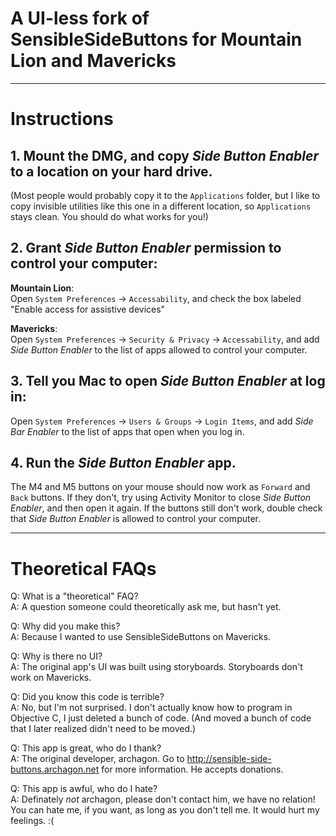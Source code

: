 # A UI-less fork of SensibleSideButtons for Mountain Lion and Mavericks

---

# Instructions

## 1. Mount the DMG, and copy *Side Button Enabler* to a location on your hard drive.
(Most people would probably copy it to the `Applications` folder, but I like to copy invisible utilities like this one in a different location, so `Applications` stays clean. You should do what works for you!)

## 2. Grant *Side Button Enabler* permission to control your computer:

**Mountain Lion**:  
Open `System Preferences` →  `Accessability`, and check the box labeled "Enable access for assistive devices"
    
**Mavericks**:  
Open `System Preferences` → `Security & Privacy` → `Accessability`, and add *Side Button Enabler* to the list of apps allowed to control your computer.

## 3. Tell you Mac to open *Side Button Enabler* at log in:

Open `System Preferences` → `Users & Groups` → `Login Items`, and add *Side Bar Enabler* to the list of apps that open when you log in.

## 4. Run the *Side Button Enabler* app.

The M4 and M5 buttons on your mouse should now work as `Forward` and `Back` buttons. If they don't, try using Activity Monitor to close *Side Button Enabler*, and then open it again. If the buttons still don't work, double check that *Side Button Enabler* is allowed to control your computer.

---

# Theoretical FAQs

Q: What is a "theoretical" FAQ?  
A: A question someone could theoretically ask me, but hasn't yet.

Q: Why did you make this?  
A: Because I wanted to use SensibleSideButtons on Mavericks.

Q: Why is there no UI?  
A: The original app's UI was built using storyboards. Storyboards don't work on Mavericks.

Q: Did you know this code is terrible?  
A: No, but I'm not surprised. I don't actually know how to program in Objective C, I just deleted a bunch of code. (And moved a bunch of code that I later realized didn't need to be moved.)

Q: This app is great, who do I thank?  
A: The original developer, archagon. Go to http://sensible-side-buttons.archagon.net for more information. He accepts donations.

Q: This app is awful, who do I hate?  
A: Definately *not* archagon, please don't contact him, we have no relation! You can hate me, if you want, as long as you don't tell me. It would hurt my feelings. :(
